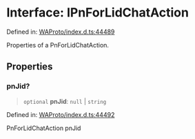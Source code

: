 # Interface: IPnForLidChatAction

Defined in: [WAProto/index.d.ts:44489](https://github.com/Fokusdotid/Baileys/blob/9c9f1957de7ce603966b24b846f4c15d5de9bbcf/WAProto/index.d.ts#L44489)

Properties of a PnForLidChatAction.

## Properties

### pnJid?

> `optional` **pnJid**: `null` \| `string`

Defined in: [WAProto/index.d.ts:44492](https://github.com/Fokusdotid/Baileys/blob/9c9f1957de7ce603966b24b846f4c15d5de9bbcf/WAProto/index.d.ts#L44492)

PnForLidChatAction pnJid
